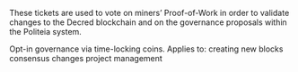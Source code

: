 These tickets are used to vote on miners’ Proof-of-Work in order to validate changes to the Decred blockchain and on the governance proposals within the Politeia system.

Opt-in governance via time-locking coins. Applies to:
creating new blocks
consensus changes
project management
